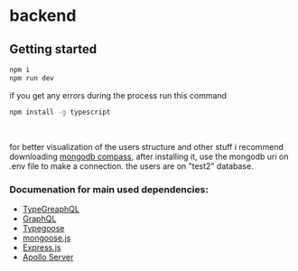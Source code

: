 # backend

## Getting started
```cmd
npm i
npm run dev
```
if you get any errors during the process run this command
```cmd
npm install -g typescript
```
<br>

for better visualization of the users structure and other stuff i recommend downloading [mongodb compass](https://www.mongodb.com/try/download/compass), after installing it, use the mongodb uri on .env file to make a connection. the users are on "test2" database.


### Documenation for main used dependencies:
* [TypeGreaphQL](https://typegraphql.com/docs/introduction.html)
* [GraphQL](https://graphql.org/learn/)
* [Typegoose](https://typegoose.github.io/typegoose/docs/guides/quick-start-guide)
* [mongoose.js](https://mongoosejs.com/docs/)
* [Express.js](https://expressjs.com/en/4x/api.html)
* [Apollo Server](https://www.apollographql.com/docs/apollo-server/)
